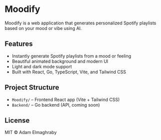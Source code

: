 # Moodify

Moodify is a web application that generates personalized Spotify playlists based on your mood or vibe using AI.

## Features

- Instantly generate Spotify playlists from a mood or feeling
- Beautiful animated background and modern UI
- Light and dark mode support
- Built with React, Go, TypeScript, Vite, and Tailwind CSS


## Project Structure

- `Moodify/` – Frontend React app (Vite + Tailwind CSS)
- `Backend/` – Go backend (API, coming soon)

## License

MIT © Adam Elmaghraby